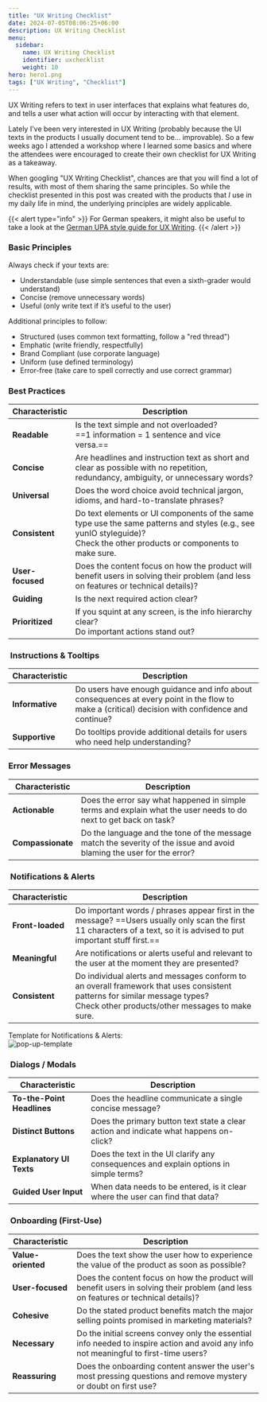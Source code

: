 ```yaml
---
title: "UX Writing Checklist"
date: 2024-07-05T08:06:25+06:00
description: UX Writing Checklist
menu:
  sidebar:
    name: UX Writing Checklist
    identifier: uxchecklist
    weight: 10
hero: hero1.png
tags: ["UX Writing", "Checklist"]
---
```


UX Writing refers to text in user interfaces that explains what features do, and tells a user what action will occur by interacting with that element.

Lately I've been very interested in UX Writing (probably because the UI texts in the products I usually document tend to be... improvable). So a few weeks ago I attended a workshop where I learned some basics and where the attendees were encouraged to create their own checklist for UX Writing as a takeaway.

When googling "UX Writing Checklist", chances are that you will find a lot of results, with most of them sharing the same principles. So while the checklist presented in this post was created with the products that *I* use in my daily life in mind, the underlying principles are widely applicable.

{{< alert type="info" >}}
For German speakers, it might also be useful to take a look at the [German UPA style guide for UX Writing](https://germanupa.de/sites/default/files/2024-01/leitfaden_ux-writing_heuristiken_v1.01_0.pdf).
{{< /alert >}}

### Basic Principles 
Always check if your texts are:

- Understandable (use simple sentences that even a sixth-grader would understand)
- Concise (remove unnecessary words)
- Useful (only write text if it’s useful to the user)

Additional principles to follow:
- Structured (uses common text formatting, follow a "red thread")
- Emphatic (write friendly, respectfully)
- Brand Compliant (use corporate language)
- Uniform (use defined terminology)
- Error-free (take care to spell correctly and use correct grammar)

### Best Practices

|Characteristic|Description|
|---|---|
|**Readable**|Is the text simple and not overloaded?  <br>==1 information = 1 sentence and vice versa.==|
|**Concise**|Are headlines and instruction text as short and clear as possible with no repetition, redundancy, ambiguity, or unnecessary words?|
|**Universal**|Does the word choice avoid technical jargon, idioms, and hard-to-translate phrases?|
|**Consistent**|Do text elements or UI components of the same type use the same patterns and styles (e.g., see yunIO styleguide)?  <br>Check the other products or components to make sure.|
|**User-focused**|Does the content focus on how the product will benefit users in solving their problem (and less on features or technical details)?|
|**Guiding**|Is the next required action clear?|
|**Prioritized**|If you squint at any screen, is the info hierarchy clear?  <br>Do important actions stand out?|

###  Instructions & Tooltips

|Characteristic|Description|
|---|---|
|**Informative**|Do users have enough guidance and info about consequences at every point in the flow to make a (critical) decision with confidence and continue?|
|**Supportive**|Do tooltips provide additional details for users who need help understanding?|

### Error Messages

|Characteristic|Description|
|---|---|
|**Actionable**|Does the error say what happened in simple terms and explain what the user needs to do next to get back on task?|
|**Compassionate**|Do the language and the tone of the message match the severity of the issue and avoid blaming the user for the error?|

###  Notifications & Alerts

|Characteristic|Description|
|---|---|
|**Front-loaded**|Do important words / phrases appear first in the message? ==Users usually only scan the first 11 characters of a text, so it is advised to put important stuff first.==|
|**Meaningful**|Are notifications or alerts useful and relevant to the user at the moment they are presented?|
|**Consistent**|Do individual alerts and messages conform to an overall framework that uses consistent patterns for similar message types?  <br>Check other products/other messages to make sure.|


Template for Notifications & Alerts:<br>
![pop-up-template](https://helpcenter.theobald-software.com/assets/images/ui-style-guide/pop-up-template.png)


###  Dialogs / Modals

|Characteristic|Description|
|---|---|
|**To-the-Point Headlines**|Does the headline communicate a single concise message?|
|**Distinct Buttons**|Does the primary button text state a clear action and indicate what happens on-click?|
|**Explanatory UI Texts**|Does the text in the UI clarify any consequences and explain options in simple terms?|
|**Guided User Input**|When data needs to be entered, is it clear where the user can find that data?|

###  Onboarding (First-Use)

|Characteristic|Description|
|---|---|
|**Value-oriented**|Does the text show the user how to experience the value of the product as soon as possible?|
|**User-focused**|Does the content focus on how the product will benefit users in solving their problem (and less on features or technical details)?|
|**Cohesive**|Do the stated product benefits match the major selling points promised in marketing materials?|
|**Necessary**|Do the initial screens convey only the essential info needed to inspire action and avoid any info not meaningful to first-time users?|
|**Reassuring**|Does the onboarding content answer the user's most pressing questions and remove mystery or doubt on first use?|
